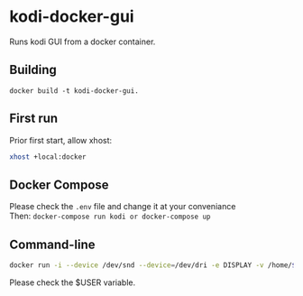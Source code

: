 # kodi-docker-gui
Runs kodi GUI from a docker container.   

## Building
```
docker build -t kodi-docker-gui.   
```


## First run
Prior first start, allow xhost:   
```bash   
xhost +local:docker   
```

## Docker Compose
Please check the `.env` file and change it at your conveniance   
Then: `docker-compose run kodi or docker-compose up`

## Command-line
```bash
docker run -i --device /dev/snd --device=/dev/dri -e DISPLAY -v /home/$USER/.kodi:/root/.kodi:rw -v /etc/group:/etc/group:ro -v /etc/passwd:/etc/passwd:ro -v /etc/shadow:/etc/shadow:ro -v /etc/sudoers.d:/etc/sudoers.d:ro -v /tmp/.X11-unix:/tmp/.X11-unix:rw kevin31/kodi-gui   
```
Please check the $USER variable.
